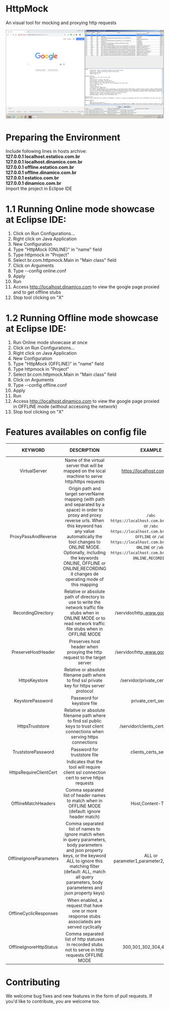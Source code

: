 # HttpMock
An visual tool for mocking and proxying http requests

![Main window of the HttpMock](docs/images/httpmock.png?raw=true)

# Preparing the Environment
Include following lines in hosts archive:<br/>
__127.0.0.1 localhost.estatico.com.br<br/>
  127.0.0.1 localhost.dinamico.com.br<br/>
  127.0.0.1 offline.estatico.com.br<br/>
  127.0.0.1 offline.dinamico.com.br<br/>
  127.0.0.1 estatico.com.br<br/>
  127.0.0.1 dinamico.com.br__<br/>
Import the project in Eclipse IDE 
  
# 1.1 Running Online mode showcase at Eclipse IDE:
1. Click on Run Configurations...
2. Right click on Java Application
3. New Configuration
4. Type "HttpMock (ONLINE)" in "name" field
5. Type httpmock in "Project"
6. Select br.com.httpmock.Main in "Main class" field
7. Click on Arguments
8. Type --config online.conf
9. Apply
10. Run
11. Access http://localhost.dinamico.com to view the google page proxied and to get offline stubs
12. Stop tool clicking on "X"

# 1.2 Running Offline mode showcase at Eclipse IDE:
1. Run Online mode showcase at once
2. Click on Run Configurations...
3. Right click on Java Application
4. New Configuration
5. Type "HttpMock (OFFLINE)" in "name" field
6. Type httpmock in "Project"
7. Select br.com.httpmock.Main in "Main class" field
8. Click on Arguments
9. Type --config offline.conf
10. Apply
11. Run
12. Access http://localhost.dinamico.com to view the google page proxied in OFFLINE mode (without accessing the network)
13. Stop tool clicking on "X"

# Features availables on config file

| KEYWORD | DESCRIPTION | EXAMPLE | ONLINE MODE | OFFLINE MODE |
|:---:|:---:|:---:|:---:|:---:|
| VirtualServer | Name of the virtual server that will be mapped on the local machine to serve http/https requests | https://localhost.com.br:443 | X **(required)** | X **(required)** |
| ProxyPassAndReverse | Origin path and target serverName mapping (with path and separated by a space) in order to proxy and proxy reverse urls. When this keyword has any value automatically the tool changes to ONLINE MODE. Optionally, including the keywords ONLINE, OFFLINE or ONLINE,RECORDING it changes de operating mode of this mapping | ```/abc https://localhost.com.br:443/abc/def``` or ```/abc https://localhost.com.br:443/abc/def OFFLINE``` or ```/abc https://localhost.com.br:443/abc/def ONLINE``` or ```/abc https://localhost.com.br:443/abc/def ONLINE,RECORDING``` | X **(required)** |   |
| RecordingDirectory | Relative or absolute path of directory to use to write the network traffic file stubs when in ONLINE MODE or to read network traffic file stubs when in OFFLINE MODE | /servidor/http_www.google.com.br | X | X **(required)** |
| PreserveHostHeader | Preserves host header when proxying the http request to the target server | /servidor/http_www.google.com.br | X |   |
| HttpsKeystore | Relative or absolute filename path where to find ssl private key for https server protocol | /servidor/private_cert.pkcs12 | X | X |
| KeystorePassword | Password for keystore file | private_cert_secret | X | X |
| HttpsTruststore | Relative or absolute filename path where to find ssl public keys to trust client connections when serving https connections | /servidor/clients_certs.pkcs12 | X |   |
| TruststorePassword | Password for truststore file | clients_certs_secret | X |   |
| HttpsRequireClientCert | Indicates that the tool will require client ssl connection cert to serve https requests |   | X |   |
| OfflineMatchHeaders | Comma separated list of header names to match when in OFFLINE MODE (default: ignore header match) | Host,Content-Type |   | X |
| OfflineIgnoreParameters | Comma separated list of names to ignore match when in query parameters, body parameters and json property keys, or the keyword ALL to ignore this matching filter (default: ALL, match all query parameters, body parameteres and json property keys) | ALL or parameter1,parameter2,parameter3 |   | X |
| OfflineCyclicResponses | When enabled, a request that have one or more response stubs associateds are served cyclically |   |   | X |
| OfflineIgnoreHttpStatus | Comma separated list of http statuses in recorded stubs not to serve in http requests OFFLINE MODE | 300,301,302,304,400,500 |   | X |

# Contributing
We welcome bug fixes and new features in the form of pull requests.
If you'd like to contribute, you are welcome too.
